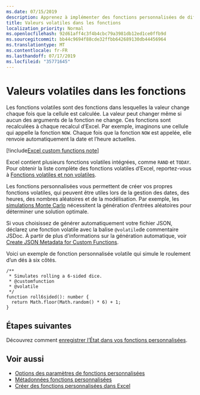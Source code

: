 ```yaml
---
ms.date: 07/15/2019
description: Apprenez à implémenter des fonctions personnalisées de diffusion en continu et volatiles.
title: Valeurs volatiles dans les fonctions
localization_priority: Normal
ms.openlocfilehash: 92d61aff4c3f4b4cbc79a3981db12ed1ce0ffb9d
ms.sourcegitcommit: bb44c9694f88cde32ffbb642689130db44456964
ms.translationtype: MT
ms.contentlocale: fr-FR
ms.lasthandoff: 07/17/2019
ms.locfileid: "35771645"
---
```

# <a name="volatile-values-in-functions"></a>Valeurs volatiles dans les fonctions

Les fonctions volatiles sont des fonctions dans lesquelles la valeur change chaque fois que la cellule est calculée. La valeur peut changer même si aucun des arguments de la fonction ne change. Ces fonctions sont recalculées à chaque recalcul d’Excel. Par exemple, imaginons une cellule qui appelle la fonction `NOW`. Chaque fois que la fonction `NOW` est appelée, elle renvoie automatiquement la date et l’heure actuelles.

[!include[Excel custom functions note](../includes/excel-custom-functions-note.md)]

Excel contient plusieurs fonctions volatiles intégrées, comme `RAND` et `TODAY`. Pour obtenir la liste complète des fonctions volatiles d’Excel, reportez-vous à [Fonctions volatiles et non volatiles](/office/client-developer/excel/excel-recalculation#volatile-and-non-volatile-functions).

Les fonctions personnalisées vous permettent de créer vos propres fonctions volatiles, qui peuvent être utiles lors de la gestion des dates, des heures, des nombres aléatoires et de la modélisation. Par exemple, les [simulations Monte Carlo](https://en.wikipedia.org/wiki/Monte_Carlo_method) nécessitent la génération d’entrées aléatoires pour déterminer une solution optimale.

Si vous choisissez de générer automatiquement votre fichier JSON, déclarez une fonction volatile avec la balise `@volatile`de commentaire JSDoc. À partir de plus d’informations sur la génération automatique, voir [Create JSON Metadata for Custom Functions](custom-functions-json-autogeneration.md).

Voici un exemple de fonction personnalisée volatile qui simule le roulement d’un dés à six côtés.

```JS
/**
 * Simulates rolling a 6-sided dice.
 * @customfunction
 * @volatile
 */
function roll6sided(): number {
  return Math.floor(Math.random() * 6) + 1;
}
```

## <a name="next-steps"></a>Étapes suivantes
Découvrez comment [enregistrer l’État dans vos fonctions personnalisées](custom-functions-save-state.md).

## <a name="see-also"></a>Voir aussi

* [Options des paramètres de fonctions personnalisées](custom-functions-parameter-options.md)
* [Métadonnées fonctions personnalisées](custom-functions-json.md)
* [Créer des fonctions personnalisées dans Excel](custom-functions-overview.md)
